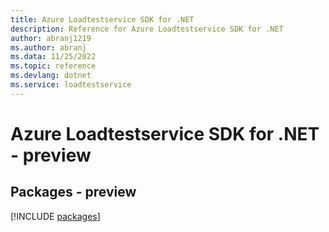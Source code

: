 ```yaml
---
title: Azure Loadtestservice SDK for .NET
description: Reference for Azure Loadtestservice SDK for .NET
author: abranj1219
ms.author: abranj
ms.data: 11/25/2022
ms.topic: reference
ms.devlang: dotnet
ms.service: loadtestservice
---
```

# Azure Loadtestservice SDK for .NET - preview
## Packages - preview
[!INCLUDE [packages](loadtestservice-index.md)]
